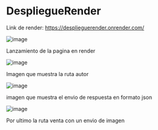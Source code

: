 # DespliegueRender

Link de render: https://desplieguerender.onrender.com/

![image](https://github.com/ErickStalin/DespliegueRender/assets/117753868/702e92de-ce85-43c7-ba34-55b132c7e043)

Lanzamiento de la pagina en render

![image](https://github.com/ErickStalin/DespliegueRender/assets/117753868/b8fe8b71-8334-4a40-a1c8-e4bfa2f045dc)

Imagen que muestra la ruta autor

![image](https://github.com/ErickStalin/DespliegueRender/assets/117753868/7adae366-31f8-4090-87bd-92cd19f40e0a)

imagen que muestra el envio de respuesta en formato json

![image](https://github.com/ErickStalin/DespliegueRender/assets/117753868/340aa1ef-0b67-40f2-ac7e-bc270f94982d)

Por ultimo la ruta venta con un envio de imagen
